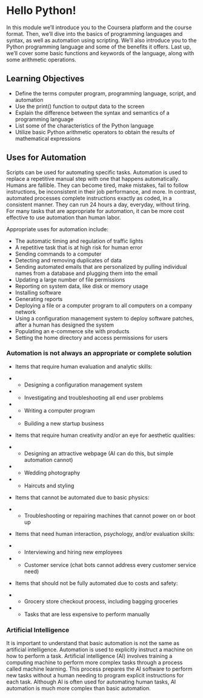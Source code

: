 # Hello Python!

In this module we’ll introduce you to the Coursera platform and the course format. Then, we’ll dive into the basics of programming languages and syntax, as well as automation using scripting. We’ll also introduce you to the Python programming language and some of the benefits it offers. Last up, we’ll cover some basic functions and keywords of the language, along with some arithmetic operations.

## Learning Objectives

- Define the terms computer program, programming language, script, and automation
- Use the print() function to output data to the screen
- Explain the difference between the syntax and semantics of a programming language
- List some of the characteristics of the Python language
- Utilize basic Python arithmetic operators to obtain the results of mathematical expressions

## Uses for Automation

Scripts can be used for automating specific tasks. Automation is used to replace a repetitive manual step with one that happens automatically. Humans are fallible. They can become tired, make mistakes, fail to follow instructions, be inconsistent in their job performance, and more. In contrast, automated processes complete instructions exactly as coded, in a consistent manner. They can run 24 hours a day, everyday, without tiring. For many tasks that are appropriate for automation, it can be more cost effective to use automation than human labor.

Appropriate uses for automation include:

- The automatic timing and regulation of traffic lights
- A repetitive task that is at high risk for human error
- Sending commands to a computer
- Detecting and removing duplicates of data
- Sending automated emails that are personalized by pulling individual names from a database and plugging them into the email 
- Updating a large number of file permissions
- Reporting on system data, like disk or memory usage
- Installing software
- Generating reports
- Deploying a file or a computer program to all computers on a company network
- Using a configuration management system to deploy software patches, after a human has designed the system
- Populating an e-commerce site with products
- Setting the home directory and access permissions for users
  
### Automation is not always an appropriate or complete solution

- Items that require human evaluation and analytic skills:
- - Designing a configuration management system
- - Investigating and troubleshooting all end user problems
- - Writing a computer program
- - Building a new startup business

- Items that require human creativity and/or an eye for aesthetic qualities:
- - Designing an attractive webpage (AI can do this, but simple automation cannot) 
- - Wedding photography
- - Haircuts and styling

- Items that cannot be automated due to basic physics:
- - Troubleshooting or repairing machines that cannot power on or boot up 

- Items that need human interaction, psychology, and/or evaluation skills:
- - Interviewing and hiring new employees
- - Customer service (chat bots cannot address every customer service need)

- Items that should not be fully automated due to costs and safety:
- - Grocery store checkout process, including bagging groceries
- - Tasks that are less expensive to perform manually

### Artificial Intelligence

It is important to understand that basic automation is not the same as artificial intelligence. Automation is used to explicitly instruct a machine on how to perform a task. Artificial intelligence (AI) involves training a computing machine to perform more complex tasks through a process called machine learning. This process prepares the AI software to perform new tasks without a human needing to program explicit instructions for each task. Although AI is often used for automating human tasks, AI automation is much more complex than basic automation.



